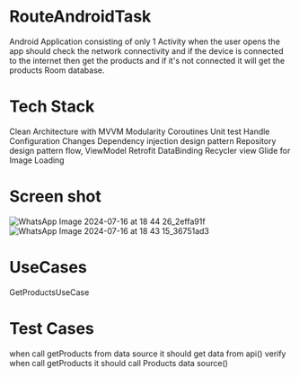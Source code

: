 # RouteAndroidTask
Android Application consisting of only 1 Activity when the user opens the app should check the network connectivity and if the device is connected to the internet then get the products and if it's not connected it will get the products Room database.

# Tech Stack
Clean Architecture with MVVM
Modularity
Coroutines
Unit test
Handle Configuration Changes
Dependency injection design pattern
Repository design pattern
flow, ViewModel
Retrofit
DataBinding
Recycler view
Glide for Image Loading
# Screen shot
![WhatsApp Image 2024-07-16 at 18 44 26_2effa91f](https://github.com/user-attachments/assets/7ec5cf38-3c59-498e-b826-990df1e457e4)
![WhatsApp Image 2024-07-16 at 18 43 15_36751ad3](https://github.com/user-attachments/assets/a1e1c6f4-09d1-43a0-9cd2-b0cb7501e203)
# UseCases
GetProductsUseCase
# Test Cases
when call getProducts from data source it should get data from api()
verify when call getProducts it should call Products data source()



